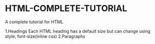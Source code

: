 # HTML-COMPLETE-TUTORIAL
A complete tutorial for HTML

1.Headings
  Each HTML heading has a default size but can change using style, font-size(inline css)
2.Paragraphs
